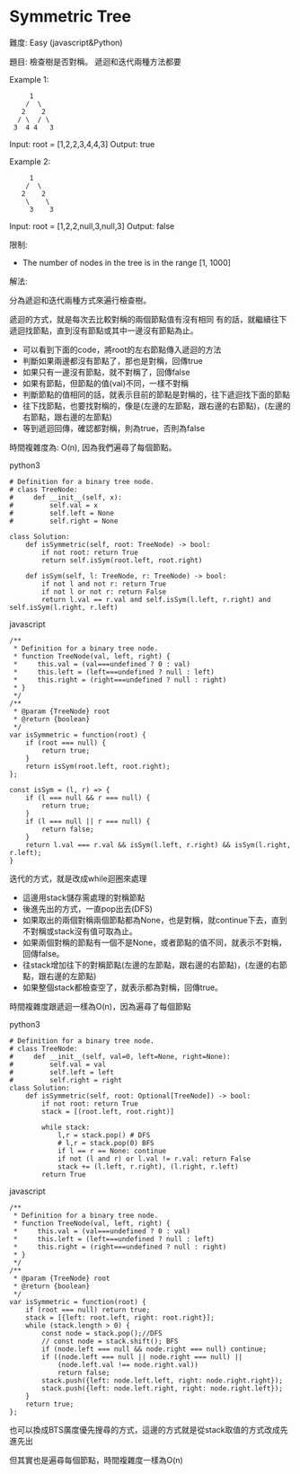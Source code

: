 # Symmetric Tree
難度: Easy (javascript&Python)

題目: 檢查樹是否對稱。
遞迴和迭代兩種方法都要

Example 1:

         1
        /  \
       2    2
      / \  / \
     3  4 4   3

Input: root = [1,2,2,3,4,4,3]
Output: true

Example 2:

         1
        /  \
       2    2
        \    \
         3    3

Input: root = [1,2,2,null,3,null,3]
Output: false

限制:
- The number of nodes in the tree is in the range [1, 1000]

解法:

分為遞迴和迭代兩種方式來遍行檢查樹。

遞迴的方式，就是每次去比較對稱的兩個節點值有沒有相同
有的話，就繼續往下遞迴找節點，直到沒有節點或其中一邊沒有節點為止。

- 可以看到下面的code，將root的左右節點傳入遞迴的方法
- 判斷如果兩邊都沒有節點了，那也是對稱，回傳true
- 如果只有一邊沒有節點，就不對稱了，回傳false
- 如果有節點，但節點的值(val)不同，一樣不對稱
- 判斷節點的值相同的話，就表示目前的節點是對稱的，往下遞迴找下面的節點
- 往下找節點，也要找對稱的，像是(左邊的左節點，跟右邊的右節點)，(左邊的右節點，跟右邊的左節點)
- 等到遞迴回傳，確認都對稱，則為true，否則為false

時間複雜度為: O(n), 因為我們遍尋了每個節點。

python3
```
# Definition for a binary tree node.
# class TreeNode:
#     def __init__(self, x):
#         self.val = x
#         self.left = None
#         self.right = None

class Solution:
    def isSymmetric(self, root: TreeNode) -> bool:
        if not root: return True
        return self.isSym(root.left, root.right)
    
    def isSym(self, l: TreeNode, r: TreeNode) -> bool:
        if not l and not r: return True
        if not l or not r: return False
        return l.val == r.val and self.isSym(l.left, r.right) and self.isSym(l.right, r.left)
```

javascript
```
/**
 * Definition for a binary tree node.
 * function TreeNode(val, left, right) {
 *     this.val = (val===undefined ? 0 : val)
 *     this.left = (left===undefined ? null : left)
 *     this.right = (right===undefined ? null : right)
 * }
 */
/**
 * @param {TreeNode} root
 * @return {boolean}
 */
var isSymmetric = function(root) {
    if (root === null) {
        return true;
    }
    return isSym(root.left, root.right);
};

const isSym = (l, r) => {
    if (l === null && r === null) {
        return true;
    }
    if (l === null || r === null) {
        return false;
    }
    return l.val === r.val && isSym(l.left, r.right) && isSym(l.right, r.left);
}
```

迭代的方式，就是改成while迴圈來處理
- 這邊用stack儲存需處理的對稱節點
- 後進先出的方式，一直pop出去(DFS)
- 如果取出的兩個對稱兩個節點都為None，也是對稱，就continue下去，直到不對稱或stack沒有值可取為止。
- 如果兩個對稱的節點有一個不是None，或者節點的值不同，就表示不對稱，回傳false。
- 往stack增加往下的對稱節點(左邊的左節點，跟右邊的右節點)，(左邊的右節點，跟右邊的左節點)
- 如果整個stack都檢查空了，就表示都為對稱，回傳true。

時間複雜度跟遞迴一樣為O(n)，因為遍尋了每個節點


python3
```
# Definition for a binary tree node.
# class TreeNode:
#     def __init__(self, val=0, left=None, right=None):
#         self.val = val
#         self.left = left
#         self.right = right
class Solution:
    def isSymmetric(self, root: Optional[TreeNode]) -> bool:
        if not root: return True
        stack = [(root.left, root.right)]

        while stack:
            l,r = stack.pop() # DFS
            # l,r = stack.pop(0) BFS
            if l == r == None: continue
            if not (l and r) or l.val != r.val: return False
            stack += (l.left, r.right), (l.right, r.left)
        return True
```

javascript
```
/**
 * Definition for a binary tree node.
 * function TreeNode(val, left, right) {
 *     this.val = (val===undefined ? 0 : val)
 *     this.left = (left===undefined ? null : left)
 *     this.right = (right===undefined ? null : right)
 * }
 */
/**
 * @param {TreeNode} root
 * @return {boolean}
 */
var isSymmetric = function(root) {
    if (root === null) return true;
    stack = [{left: root.left, right: root.right}];
    while (stack.length > 0) {
        const node = stack.pop();//DFS
        // const node = stack.shift(); BFS
        if (node.left === null && node.right === null) continue;
        if ((node.left === null || node.right === null) || 
            (node.left.val !== node.right.val))
            return false;
        stack.push({left: node.left.left, right: node.right.right});
        stack.push({left: node.left.right, right: node.right.left});
    }
    return true;
};
```

也可以換成BTS廣度優先搜尋的方式，這邊的方式就是從stack取值的方式改成先進先出

但其實也是遍尋每個節點，時間複雜度一樣為O(n)
  